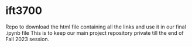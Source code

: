 # ift3700
Repo to download the html file containing all the links and use it in our final .ipynb file
This is to keep our main project repository private till the end of Fall 2023 session.

